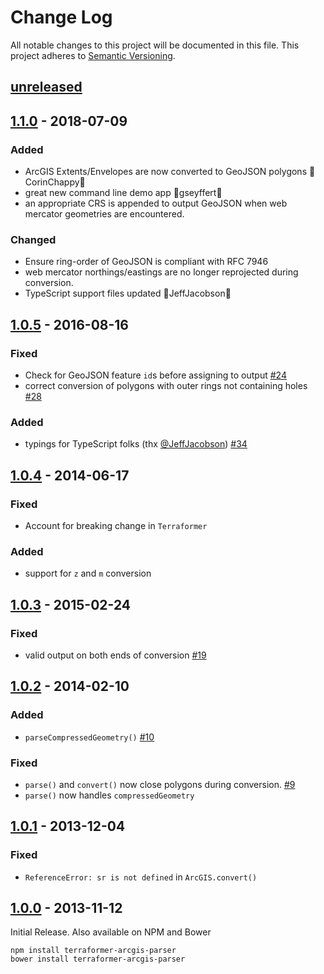 # Change Log
All notable changes to this project will be documented in this file.
This project adheres to [Semantic Versioning](http://semver.org/).

## [unreleased]

## [1.1.0] - 2018-07-09

### Added

* ArcGIS Extents/Envelopes are now converted to GeoJSON polygons 🙏CorinChappy🙏
* great new command line demo app 🙏gseyffert🙏
* an appropriate CRS is appended to output GeoJSON when web mercator geometries are encountered.

### Changed

* Ensure ring-order of GeoJSON is compliant with RFC 7946
* web mercator northings/eastings are no longer reprojected during conversion.
* TypeScript support files updated 🙏JeffJacobson🙏

## [1.0.5] - 2016-08-16

### Fixed
* Check for GeoJSON feature `id`s before assigning to output [#24](https://github.com/Esri/terraformer-arcgis-parser/pull/24)
* correct conversion of polygons with outer rings not containing holes [#28](https://github.com/Esri/terraformer-arcgis-parser/pull/28)

### Added
* typings for TypeScript folks (thx [@JeffJacobson](https://github.com/JeffJacobson)) [#34](https://github.com/Esri/terraformer-arcgis-parser/pull/34)

## [1.0.4] - 2014-06-17

### Fixed
* Account for breaking change in `Terraformer`

### Added
* support for `z` and `m` conversion

## [1.0.3] - 2015-02-24

### Fixed
* valid output on both ends of conversion [#19](https://github.com/Esri/terraformer-arcgis-parser/issues/19)

## [1.0.2] - 2014-02-10

### Added
* `parseCompressedGeometry()` [#10](https://github.com/Esri/terraformer-arcgis-parser/issues/10)

### Fixed
* `parse()` and `convert()` now close polygons during conversion. [#9](https://github.com/Esri/terraformer-arcgis-parser/issues/9)
* `parse()` now handles `compressedGeometry`

## [1.0.1] - 2013-12-04

### Fixed
* `ReferenceError: sr is not defined` in `ArcGIS.convert()`

## [1.0.0] - 2013-11-12

Initial Release.  Also available on NPM and Bower

```
npm install terraformer-arcgis-parser
bower install terraformer-arcgis-parser
```

[unreleased]: https://github.com/Esri/terraformer-arcgis-parser/compare/v1.1.0...HEAD
[1.1.0]: https://github.com/Esri/terraformer-arcgis-parser/compare/v1.0.5...v1.1.0
[1.0.5]: https://github.com/Esri/terraformer-arcgis-parser/compare/v1.0.4...v1.0.5
[1.0.4]: https://github.com/Esri/terraformer-arcgis-parser/compare/v1.0.3...v1.0.4
[1.0.3]: https://github.com/Esri/terraformer-arcgis-parser/compare/v1.0.2...v1.0.3
[1.0.2]: https://github.com/Esri/terraformer-arcgis-parser/compare/v1.0.1...v1.0.2
[1.0.1]: https://github.com/Esri/terraformer-arcgis-parser/compare/v1.0.0...v1.0.1
[1.0.0]: https://github.com/Esri/terraformer-arcgis-parser/releases/tag/v1.0.0
